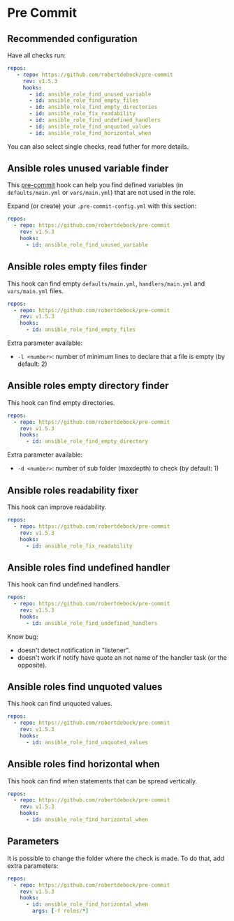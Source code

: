 # Pre Commit

## Recommended configuration

Have all checks run:

```yaml
repos:
   - repo: https://github.com/robertdebock/pre-commit
     rev: v1.5.3
     hooks:
       - id: ansible_role_find_unused_variable
       - id: ansible_role_find_empty_files
       - id: ansible_role_find_empty_directories
       - id: ansible_role_fix_readability
       - id: ansible_role_find_undefined_handlers
       - id: ansible_role_find_unquoted_values
       - id: ansible_role_find_horizontal_when
```

You can also select single checks, read futher for more details.

## Ansible roles unused variable finder

This [pre-commit](https://pre-commit.com/) hook can help you find defined variables (in `defaults/main.yml` or `vars/main.yml`) that are not used in the role.

Expand (or create) your `.pre-commit-config.yml` with this section:

```yaml
repos:
  - repo: https://github.com/robertdebock/pre-commit
    rev: v1.5.3
    hooks:
      - id: ansible_role_find_unused_variable
```

## Ansible roles empty files finder

This hook can find empty `defaults/main.yml`, `handlers/main.yml` and `vars/main.yml` files.

```yaml
repos:
  - repo: https://github.com/robertdebock/pre-commit
    rev: v1.5.3
    hooks:
      - id: ansible_role_find_empty_files
```

Extra parameter available:

- `-l <number>`: number of minimum lines to declare that a file is empty (by default: 2)


## Ansible roles empty directory finder

This hook can find empty directories.

```yaml
repos:
  - repo: https://github.com/robertdebock/pre-commit
    rev: v1.5.3
    hooks:
      - id: ansible_role_find_empty_directory
```

Extra parameter available:

- `-d <number>`: number of sub folder (maxdepth) to check (by default: 1)

## Ansible roles readability fixer

This hook can improve readability.

```yaml
repos:
  - repo: https://github.com/robertdebock/pre-commit
    rev: v1.5.3
    hooks:
      - id: ansible_role_fix_readability
```

## Ansible roles find undefined handler

This hook can find undefined handlers.

```yaml
repos:
  - repo: https://github.com/robertdebock/pre-commit
    rev: v1.5.3
    hooks:
      - id: ansible_role_find_undefined_handlers
```

Know bug:

- doesn't detect notification in "listener".
- doesn't work if notify have quote an not name of the handler task (or the opposite).


## Ansible roles find unquoted values

This hook can find unquoted values.

```yaml
repos:
  - repo: https://github.com/robertdebock/pre-commit
    rev: v1.5.3
    hooks:
      - id: ansible_role_find_unquoted_values
```

## Ansible roles find horizontal when

This hook can find when statements that can be spread vertically.

```yaml
repos:
  - repo: https://github.com/robertdebock/pre-commit
    rev: v1.5.3
    hooks:
      - id: ansible_role_find_horizontal_when
```


## Parameters

It is possible to change the folder where the check is made.  To do that, add extra parameters:

```yaml
repos:
  - repo: https://github.com/robertdebock/pre-commit
    rev: v1.5.3
    hooks:
      - id: ansible_role_find_horizontal_when
        args: [-f roles/*]
```
